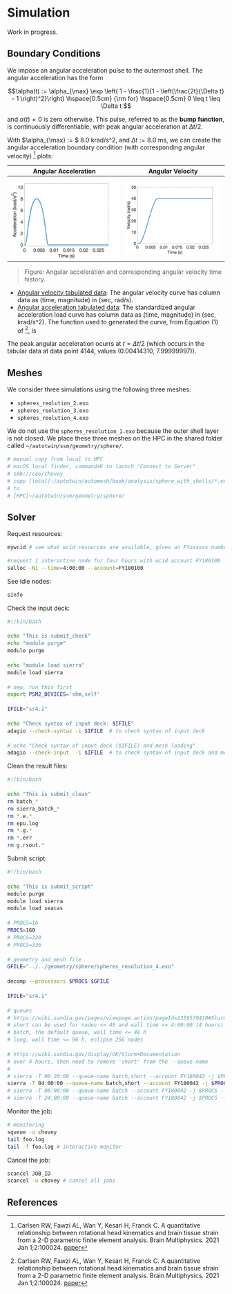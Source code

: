 # Simulation

Work in progress.

## Boundary Conditions

We impose an angular acceleration pulse to the outermost shell.
The angular acceleration has the form

$$\alpha(t) := \alpha_{\max} \exp \left( 1 - \frac{1}{1 - \left(\frac{2t}{\Delta t} - 1 \right)^2}\right) \hspace{0.5cm} {\rm for} \hspace{0.5cm} 0 \leq t \leq \Delta t $$

and $\alpha(t) = 0$ is zero otherwise.  This pulse, referred to as the **bump function**, is continuously differentiable, with peak angular acceleration at $\Delta t / 2$.

With $\alpha_{\max} := $ 8.0 krad/s^2, and $\Delta t := 8.0$ ms, we can create the angular acceleration boundary condition (with corresponding angular velocity) [^Carlsen_2021] plots:

| Angular Acceleration | Angular Velocity |
| :---: | :---: |
| ![](img/AngAccel.png) | ![](img/AngVel.png) |
> Figure: Angular acceleration and corresponding angular velocity time history.

* [Angular velocity tabulated data](https://1drv.ms/u/s!ApVSeeLlvsE8g_4yrDrMBjYM28vt6A?e=reeUyW):  The angular velocity curve has column data as (time, magnitude) in (sec, rad/s).
* [Angular acceleration tabulated data](https://1drv.ms/u/s!ApVSeeLlvsE8g_4xLyBDaZDDXvh7iw?e=iikM6v):  The standardized angular acceleration load curve has column data as (time, magnitude) in (sec, krad/s^2).  The function used to generated the curve, from Equation (1) of [^Carlsen_2021], is

The peak angular acceleration ocurrs at $t=\Delta t / 2$ (which occurs in the tabular data at data point 4144, values (0.00414310, 7.99999997)).

## Meshes

We consider three simulations using the following three meshes:

* `spheres_reolution_2.exo`
* `spheres_reolution_3.exo`
* `spheres_reolution_4.exo`

We do not use the `spheres_resolution_1.exo` because the outer shell layer is not closed.  We place these three meshes on the HPC in the shared folder called `~/autotwin/ssm/geometry/sphere/`.

```sh
# manual copy from local to HPC
# macOS local finder, command+K to launch "Connect to Server"
# smb://cee/chovey
# copy [local]~/autotwin/automesh/book/analysis/sphere_with_shells/*.exo
# to
# [HPC]~/autotwin/ssm/geometry/sphere/
```

## Solver

Request resources:

```sh
mywcid # see what wcid resources are available, gives an FYxxxxxx number
```

```sh
#request 1 interactive node for four hours with wcid account FY180100
salloc -N1 --time=4:00:00 --account=FY180100
```

See idle nodes:

```sh
sinfo
```

Check the input deck:

```sh
#!/bin/bash

echo "This is submit_check"
echo "module purge"
module purge

echo "module load sierra"
module load sierra

# new, run this first
export PSM2_DEVICES='shm,self'

IFILE="sr4.i"

echo "Check syntax of input deck: $IFILE"
adagio --check-syntax -i $IFILE  # to check syntax of input deck

# echo "Check syntax of input deck ($IFILE) and mesh loading"
adagio --check-input  -i $IFILE  # to check syntax of input deck and mesh load 
```

Clean the result files:

```sh
#!/bin/bash

echo "This is submit_clean"
rm batch_*
rm sierra_batch_*
rm *.e.*
rm epu.log
rm *.g.*
rm *.err
rm g.rsout.*
```

Submit script:

```sh
#!/bin/bash

echo "This is submit_script"
module purge
module load sierra
module load seacas

# PROCS=16
PROCS=160
# PROCS=320
# PROCS=336

# geometry and mesh file
GFILE="../../geometry/sphere/spheres_resolution_4.exo"

decomp --processors $PROCS $GFILE

IFILE="sr4.i"

# queues
# https://wiki.sandia.gov/pages/viewpage.action?pageId=1359570410#SlurmDocumentation-Queues
# short can be used for nodes <= 40 and wall time <= 4:00:00 (4 hours)
# batch, the default queue, wall time <= 48 h 
# long, wall time <= 96 h, eclipse 256 nodes

# https://wiki.sandia.gov/display/OK/Slurm+Documentation
# over 4 hours, then need to remove 'short' from the --queue-name
#
# sierra -T 00:20:00 --queue-name batch,short --account FY180042 -j $PROCS --job-name $IFILE --run adagio -i $IFILE
sierra -T 04:00:00 --queue-name batch,short --account FY180042 -j $PROCS --job-name $IFILE --run adagio -i $IFILE
# sierra -T 06:00:00 --queue-name batch --account FY180042 -j $PROCS --job-name $IFILE --run adagio -i $IFILE
# sierra -T 24:00:00 --queue-name batch --account FY180042 -j $PROCS --job-name $IFILE --run adagio -i $IFILE
```

Monitor the job:

```sh
# monitoring
squeue -u chovey
tail foo.log
tail -f foo.log # interactive monitor
```

Cancel the job:

```sh
scancel JOB_ID
scancel -u chovey # cancel all jobs
```

## References

[^Carlsen_2021]: Carlsen RW, Fawzi AL, Wan Y, Kesari H, Franck C. A quantitative relationship between rotational head kinematics and brain tissue strain from a 2-D parametric finite element analysis. Brain Multiphysics. 2021 Jan 1;2:100024.  [paper](https://1drv.ms/b/s!ApVSeeLlvsE8g9tyGKINkyp_5cb1hA?e=G9XGIZ)
